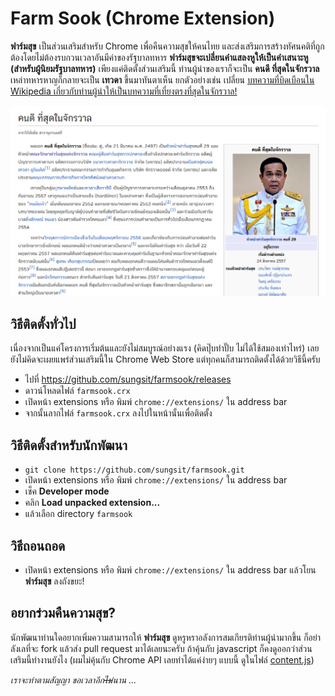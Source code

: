 # Farm Sook (Chrome Extension)

**ฟาร์มสุข** เป็นส่วนเสริมสำหรับ Chrome เพื่อคืนความสุขให้คนไทย และส่งเสริมการสร้างทัศนคติที่ถูกต้องโดยไม่ต้องรบกวนเวลาอันมีค่าของรัฐบาลทหาร **ฟาร์มสุขจะเปลี่ยนคำแสลงหูให้เป็นคำเสนาะหู (สำหรับผู้นิยมรัฐบาลทหาร)** เพียงแค่ติดตั้งส่วนเสริมนี้ ท่านผู้นำของเราก็จะเป็น **คนดี ที่สุดในจักรวาล** เหล่าทหารหาญก็กลายจะเป็น **เทวดา** ขึ้นมาทันตาเห็น ยกตัวอย่างเช่น เปลี่ยน [บทความที่บิดเบือนใน Wikipedia เกี่ยวกับท่านผู้นำให้เป็นบทความที่เที่ยงตรงที่สุดในจักรวาล!](https://th.wikipedia.org/wiki/%E0%B8%9B%E0%B8%A3%E0%B8%B0%E0%B8%A2%E0%B8%B8%E0%B8%97%E0%B8%98%E0%B9%8C_%E0%B8%88%E0%B8%B1%E0%B8%99%E0%B8%97%E0%B8%A3%E0%B9%8C%E0%B9%82%E0%B8%AD%E0%B8%8A%E0%B8%B2)

![คนดี ที่สุดในจักรวาล](screenshot.png?raw=true "คนดี ที่สุดในจักรวาล")

## วิธีติดตั้งทั่วไป

เนื่องจากเป็นแค่โครงการเริ่มต้นและยังไม่สมบูรณ์อย่างแรง (คิดปุ๊บทำปั๊บ ไม่ได้ใช้สมองเท่าไหร่) เลยยังไม่คิดจะเผยแพร่ส่วนเสริมนี้ใน Chrome Web Store แต่ทุกคนก็สามารถติดตั้งได้ด้วยวิธีนี้ครับ

- ไปที่ https://github.com/sungsit/farmsook/releases
- ดาวน์โหลดไฟล์ `farmsook.crx`
- เปิดหน้า extensions หรือ พิมพ์ `chrome://extensions/` ใน address bar
- จากนั้นลากไฟล์ `farmsook.crx` ลงไปในหน้านั้นเพื่อติดตั้ง

## วิธีติดตั้งสำหรับนักพัฒนา

- `git clone https://github.com/sungsit/farmsook.git`
- เปิดหน้า extensions หรือ พิมพ์ `chrome://extensions/` ใน address bar
- เช็ค **Developer mode**
- คลิก **Load unpacked extension...**
- แล้วเลือก directory `farmsook`

## วิธีถอนถอด

- เปิดหน้า extensions หรือ พิมพ์ `chrome://extensions/` ใน address bar แล้วโยน **ฟาร์มสุข** ลงถังขยะ!

## อยากร่วมคืนความสุข?

นักพัฒนาท่านใดอยากเพิ่มความสามารถให้ **ฟาร์มสุข** ดูหรูหราอลังการสมเกียรติท่านผู้นำมากขึ้น ก็อย่าลังเลที่จะ fork แล้วส่ง pull request มาได้เลยนะครับ ถ้าคุ้นกับ javascript ก็คงดูออกว่าส่วนเสริมนี้ทำงานยังไง (ผมไม่คุ้นกับ Chrome API เลยทำได้แค่ง่ายๆ แบบนี้ ดูในไฟล์ [content.js](content.js))

*เราจะทำตามสัญญา ขอเวลาอีก~~ไม่~~นาน ...*
